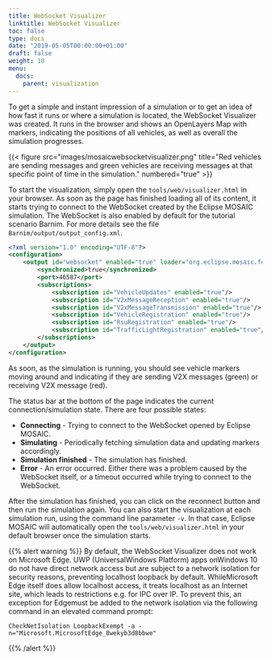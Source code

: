 ```yaml
---
title: WebSocket Visualizer
linktitle: WebSocket Visualizer
toc: false
type: docs
date: "2019-05-05T00:00:00+01:00"
draft: false
weight: 10
menu:
  docs:
    parent: visualization
---
```


To get a simple and instant impression of a simulation or to get an idea of how fast it runs or where a
simulation is located, the WebSocket Visualizer was created. It runs in the browser and shows an OpenLayers Map 
with markers, indicating the positions of all vehicles, as well as overall the simulation progresses.

{{< figure src="images/mosaicwebsocketvisualizer.png" title="Red vehicles are sending messages and green vehicles are receiving messages at that specific point of time in the simulation." numbered="true" >}}

To start the visualization, simply open the `tools/web/visualizer.html` in your browser. As soon as
the page has finished loading all of its content, it starts trying to connect to the WebSocket created by
the Eclipse MOSAIC simulation. The WebSocket is also enabled by default for the tutorial scenario Barnim. For
more details see the file `Barnim/output/output_config.xml`. 

```xml
<?xml version="1.0" encoding="UTF-8"?>
<configuration>
    <output id="websocket" enabled="true" loader="org.eclipse.mosaic.fed.output.generator.websocket.WebsocketVisualizerLoader">
        <synchronized>true</synchronized>
        <port>46587</port>
        <subscriptions>
            <subscription id="VehicleUpdates" enabled="true"/>
            <subscription id="V2xMessageReception" enabled="true"/>
            <subscription id="V2xMessageTransmission" enabled="true"/>
            <subscription id="VehicleRegistration" enabled="true"/>
            <subscription id="RsuRegistration" enabled="true"/>
            <subscription id="TrafficLightRegistration" enabled="true"/>
        </subscriptions>
    </output>
</configuration>
```

As soon, as the simulation is
running, you should see vehicle markers moving around and indicating if they are sending V2X messages
(green) or receiving V2X message (red).

The status bar at the bottom of the page indicates the current connection/simulation state. There are
four possible states:

* **Connecting** - Trying to connect to the WebSocket opened by Eclipse MOSAIC.
* **Simulating** - Periodically fetching simulation data and updating markers accordingly.
* **Simulation finished** - The simulation has finished.
* **Error** - An error occurred. Either there was a problem caused by the WebSocket itself, or a timeout
occurred while trying to connect to the WebSocket.

After the simulation has finished, you can click on the reconnect button and then run the simulation again.
You can also start the visualization at each simulation run, using the command line parameter `-v`. In that case,
Eclipse MOSAIC will automatically open the `tools/web/visualizer.html` in your default browser once the simulation
starts.

{{% alert warning %}}
By default, the WebSocket Visualizer does not work on Microsoft Edge.
UWP (UniversalWindows Platform) apps onWindows 10 do not have direct network access
but are subject to a network isolation for security reasons, preventing localhost loopback
by default. WhileMicrosoft Edge itself does allow localhost access, it treats localhost as an
Internet site, which leads to restrictions e.g. for IPC over IP. To prevent this, an exception
for Edgemust be added to the network isolation via the following command in an elevated
command prompt:

```Windows
CheckNetIsolation LoopbackExempt -a -n="Microsoft.MicrosoftEdge_8wekyb3d8bbwe"
```
{{% /alert %}}
